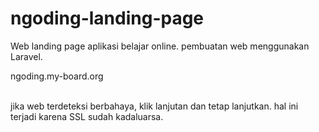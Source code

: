 # ngoding-landing-page

Web landing page aplikasi belajar online. pembuatan web menggunakan Laravel.

<a href:ngoding.my-board.org>ngoding.my-board.org</a>

<br>jika web terdeteksi berbahaya, klik lanjutan dan tetap lanjutkan. hal ini terjadi karena SSL sudah kadaluarsa.</br>
